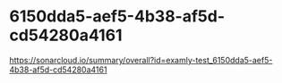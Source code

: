 # 6150dda5-aef5-4b38-af5d-cd54280a4161
https://sonarcloud.io/summary/overall?id=examly-test_6150dda5-aef5-4b38-af5d-cd54280a4161
